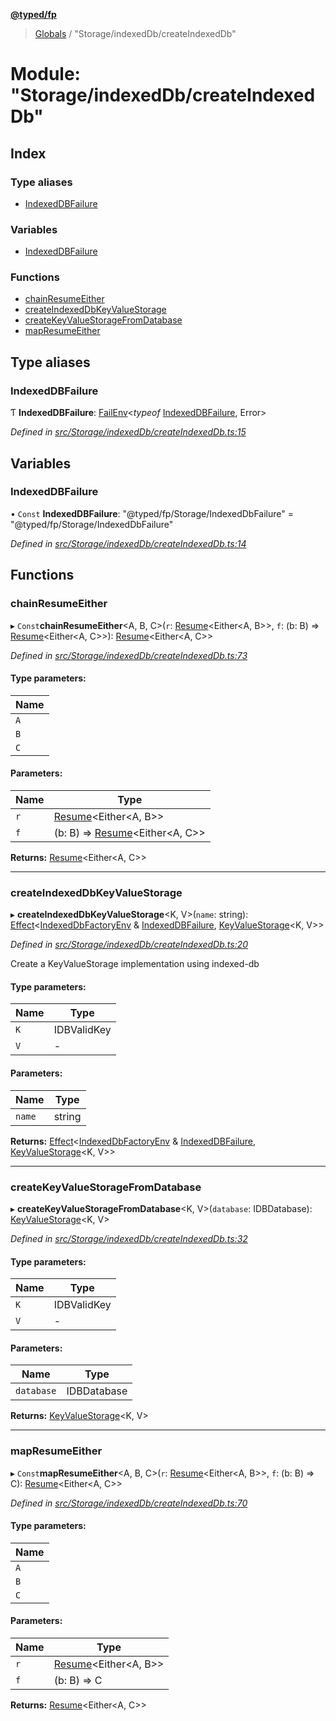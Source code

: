 **[@typed/fp](../README.md)**

> [Globals](../globals.md) / "Storage/indexedDb/createIndexedDb"

# Module: "Storage/indexedDb/createIndexedDb"

## Index

### Type aliases

* [IndexedDBFailure](_storage_indexeddb_createindexeddb_.md#indexeddbfailure)

### Variables

* [IndexedDBFailure](_storage_indexeddb_createindexeddb_.md#indexeddbfailure)

### Functions

* [chainResumeEither](_storage_indexeddb_createindexeddb_.md#chainresumeeither)
* [createIndexedDbKeyValueStorage](_storage_indexeddb_createindexeddb_.md#createindexeddbkeyvaluestorage)
* [createKeyValueStorageFromDatabase](_storage_indexeddb_createindexeddb_.md#createkeyvaluestoragefromdatabase)
* [mapResumeEither](_storage_indexeddb_createindexeddb_.md#mapresumeeither)

## Type aliases

### IndexedDBFailure

Ƭ  **IndexedDBFailure**: [FailEnv](_effect_failures_.md#failenv)\<*typeof* [IndexedDBFailure](_storage_indexeddb_createindexeddb_.md#indexeddbfailure), Error>

*Defined in [src/Storage/indexedDb/createIndexedDb.ts:15](https://github.com/TylorS/typed-fp/blob/6ccb290/src/Storage/indexedDb/createIndexedDb.ts#L15)*

## Variables

### IndexedDBFailure

• `Const` **IndexedDBFailure**: \"@typed/fp/Storage/IndexedDbFailure\" = "@typed/fp/Storage/IndexedDbFailure"

*Defined in [src/Storage/indexedDb/createIndexedDb.ts:14](https://github.com/TylorS/typed-fp/blob/6ccb290/src/Storage/indexedDb/createIndexedDb.ts#L14)*

## Functions

### chainResumeEither

▸ `Const`**chainResumeEither**\<A, B, C>(`r`: [Resume](_resume_resume_.md#resume)\<Either\<A, B>>, `f`: (b: B) => [Resume](_resume_resume_.md#resume)\<Either\<A, C>>): [Resume](_resume_resume_.md#resume)\<Either\<A, C>>

*Defined in [src/Storage/indexedDb/createIndexedDb.ts:73](https://github.com/TylorS/typed-fp/blob/6ccb290/src/Storage/indexedDb/createIndexedDb.ts#L73)*

#### Type parameters:

Name |
------ |
`A` |
`B` |
`C` |

#### Parameters:

Name | Type |
------ | ------ |
`r` | [Resume](_resume_resume_.md#resume)\<Either\<A, B>> |
`f` | (b: B) => [Resume](_resume_resume_.md#resume)\<Either\<A, C>> |

**Returns:** [Resume](_resume_resume_.md#resume)\<Either\<A, C>>

___

### createIndexedDbKeyValueStorage

▸ **createIndexedDbKeyValueStorage**\<K, V>(`name`: string): [Effect](_effect_effect_.effect.md)\<[IndexedDbFactoryEnv](../interfaces/_storage_indexeddb_indexeddbfactoryenv_.indexeddbfactoryenv.md) & [IndexedDBFailure](_storage_indexeddb_createindexeddb_.md#indexeddbfailure), [KeyValueStorage](_storage_keyvaluestorage_.md#keyvaluestorage)\<K, V>>

*Defined in [src/Storage/indexedDb/createIndexedDb.ts:20](https://github.com/TylorS/typed-fp/blob/6ccb290/src/Storage/indexedDb/createIndexedDb.ts#L20)*

Create a KeyValueStorage implementation using indexed-db

#### Type parameters:

Name | Type |
------ | ------ |
`K` | IDBValidKey |
`V` | - |

#### Parameters:

Name | Type |
------ | ------ |
`name` | string |

**Returns:** [Effect](_effect_effect_.effect.md)\<[IndexedDbFactoryEnv](../interfaces/_storage_indexeddb_indexeddbfactoryenv_.indexeddbfactoryenv.md) & [IndexedDBFailure](_storage_indexeddb_createindexeddb_.md#indexeddbfailure), [KeyValueStorage](_storage_keyvaluestorage_.md#keyvaluestorage)\<K, V>>

___

### createKeyValueStorageFromDatabase

▸ **createKeyValueStorageFromDatabase**\<K, V>(`database`: IDBDatabase): [KeyValueStorage](_storage_keyvaluestorage_.md#keyvaluestorage)\<K, V>

*Defined in [src/Storage/indexedDb/createIndexedDb.ts:32](https://github.com/TylorS/typed-fp/blob/6ccb290/src/Storage/indexedDb/createIndexedDb.ts#L32)*

#### Type parameters:

Name | Type |
------ | ------ |
`K` | IDBValidKey |
`V` | - |

#### Parameters:

Name | Type |
------ | ------ |
`database` | IDBDatabase |

**Returns:** [KeyValueStorage](_storage_keyvaluestorage_.md#keyvaluestorage)\<K, V>

___

### mapResumeEither

▸ `Const`**mapResumeEither**\<A, B, C>(`r`: [Resume](_resume_resume_.md#resume)\<Either\<A, B>>, `f`: (b: B) => C): [Resume](_resume_resume_.md#resume)\<Either\<A, C>>

*Defined in [src/Storage/indexedDb/createIndexedDb.ts:70](https://github.com/TylorS/typed-fp/blob/6ccb290/src/Storage/indexedDb/createIndexedDb.ts#L70)*

#### Type parameters:

Name |
------ |
`A` |
`B` |
`C` |

#### Parameters:

Name | Type |
------ | ------ |
`r` | [Resume](_resume_resume_.md#resume)\<Either\<A, B>> |
`f` | (b: B) => C |

**Returns:** [Resume](_resume_resume_.md#resume)\<Either\<A, C>>
